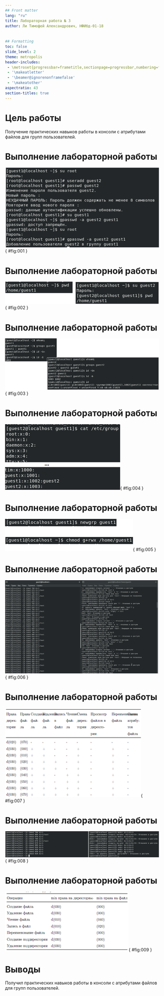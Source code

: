 ```yaml
---
## Front matter
lang: "ru"
title: Лабораторная работа № 3
author: Ли Тимофей Александрович, НФИбд-01-18


## Formatting
toc: false
slide_level: 2
theme: metropolis
header-includes: 
 - \metroset{progressbar=frametitle,sectionpage=progressbar,numbering=fraction}
 - '\makeatletter'
 - '\beamer@ignorenonframefalse'
 - '\makeatother'
aspectratio: 43
section-titles: true
---
```



# Цель работы

Получение практических навыков работы в консоли с атрибутами файлов для групп пользователей.

# Выполнение лабораторной работы

![создание и добавление в группу](images/1.png){ #fig:001 }

# Выполнение лабораторной работы

![pwd для обоих](images/2.png){ #fig:002 }

# Выполнение лабораторной работы

![whoami, groups, id](images/3.png){ #fig:003 }

# Выполнение лабораторной работы

![etc/groups](images/4.png){ #fig:004 }

# Выполнение лабораторной работы

![регистрация и доступ](images/5.png){ #fig:005 }

# Выполнение лабораторной работы

![фрагмент проверки разрешений](images/6.png){ #fig:006 }

# Выполнение лабораторной работы

![фрагмент таблицы 3.1](images/8.png){ #fig:007 }

# Выполнение лабораторной работы

![проверка создания/удаления поддиректории](images/7.png){ #fig:008 }

# Выполнение лабораторной работы

![таблица 3.2](images/9.png){ #fig:009 }

# Выводы

Получил практических навыков работы в консоли с атрибутами файлов для групп пользователей.
